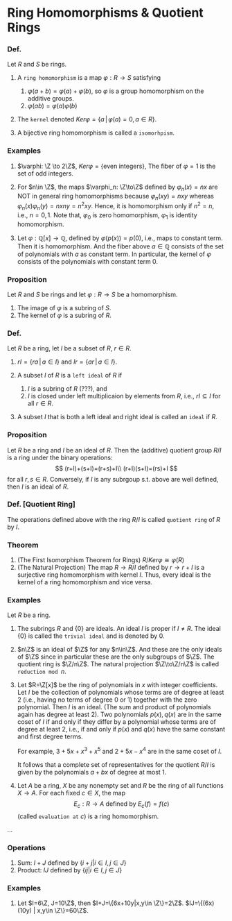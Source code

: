# Ring Homomorphisms & Quotient Rings

### Def.
Let $R$ and $S$ be rings.
1. A `ring homomorphism` is a map $\varphi: R\to S$ satisfying
   1. $\varphi(a+b)=\varphi(a)+\varphi(b)$, so $\varphi$ is a group homomorphism on the additive groups.
   2. $\varphi(ab)=\varphi(a)\varphi(b)$

2. The `kernel` denoted $Ker\varphi=\{a\,|\,\varphi(a)=0, a\in R\}$.
   
3. A bijective ring homomorphism is called a `isomorhpism`.

### Examples
1. $\varphi: \Z \to 2\Z$, $Ker\varphi = \{\text{even integers}\}$, The fiber of $\varphi = 1$ is the set of odd integers.

2. For $n\in \Z$, the maps $\varphi_n: \Z\to\Z$ defined by $\varphi_n(x)=nx$ are NOT in general ring homomorphisms because $\varphi_n(xy)=nxy$ whereas $\varphi_n(x)\varphi_n(y)=nxny=n^2xy$. Hence, it is homomorphism only if $n^2=n$, i.e., $n=0,1$. Note that, $\varphi_0$ is zero homomorphism, $\varphi_1$ is identity homomorphism.

3. Let $\varphi: \mathbb Q[x]\to\mathbb Q$, defined by $\varphi(p(x))=p(0)$, i.e., maps to constant term. Then it is homomorphism. And the fiber above $a\in \mathbb Q$ consists of the set of polynomials with $a$ as constant term. In particular, the kernel of $\varphi$ consists of the polynomials with constant term $0$.

### Proposition
Let $R$ and $S$ be rings and let $\varphi: R\to S$ be a homomorphism.

1. The image of $\varphi$ is a subring of $S$.
2. The kernel of $\varphi$ is a subring of $R$.

### Def.
Let $R$ be a ring, let $I$ be a subset of $R$, $r\in R$.

1. $rI=\{ra\,|\,a\in I\}$ and $Ir=\{ar\,|\,a\in I\}$.
2. A subset $I$ of $R$ is a `left ideal` of $R$ if
   1. $I$ is a subring of $R$ (???), and
   2. $I$ is closed under left multiplicaion by elements from $R$, i.e., $rI\subseteq I$ for all $r\in R$.

3. A subset $I$ that is both a left ideal and right ideal is called an `ideal` if $R$.

### Proposition

Let $R$ be a ring and $I$ be an ideal of $R$. Then the (additive) quotient group $R/I$ is a ring under the binary operations:
$$
(r+I)+(s+I)=(r+s)+I\\ (r+I)(s+I)=(rs)+I
$$
for all $r,s\in R$. Conversely, if $I$ is any subrgoup s.t. above are well defined, then $I$ is an ideal of $R$.

### Def. [Quotient Ring]

The operations defined above with the ring $R/I$ is called `quotient ring` of $R$ by $I$.

### Theorem

1. (The First Isomorphism Theorem for Rings) $R/Ker\varphi \cong \varphi(R)$
2. (The Natural Projection) The map $R\to R/I$ defined by $r\to r+I$ is a surjective ring homomorphism with kernel $I$. Thus, every ideal is the kernel of a ring homomorphism and vice versa.

### Examples

Let $R$ be a ring.

1. The subrings $R$ and $\{0\}$ are ideals. An ideal $I$ is proper if $I\neq R$. The ideal $\{0\}$ is called the `trivial ideal` and is denoted by $0$.
2. $n\Z$ is an ideal of $\Z$ for any $n\in\Z$. And these are the only ideals of $\Z$ since in particular these are the only subgroups of $\Z$. The quotient ring is $\Z/n\Z$. The natural projection $\Z\to\Z/n\Z$ is called `reduction mod `$n$.
3. Let $R=\Z[x]$ be the ring of polynomials in $x$ with integer coefficients. Let $I$ be the collection of polynomials whose terms are of degree at least $2$ (i.e., having no terms of degree 0 or 1) together with the zero polynomial. Then $I$ is an ideal. (The sum and product of polynomials again has degree at least 2). Two polynomials $p(x),q(x)$ are in the same coset of $I$ if and only if they differ by a polynomial whose terms are of degree at least 2, i.e., if and only if $p(x)$ and $q(x)$ have the same constant and first degree terms.
   
    For example, $3+5x+x^3+x^5$ and $2+5x-x^4$ are in the same coset of $I$.

    It follows that a complete set of representatives for the quotient $R/I$ is given by the polynomials $a+bx$ of degree at most $1$.


4. Let $A$ be a ring, $X$ be any nonempty set and $R$ be the ring of all functions $X\to A$. For each fixed $c\in X$, the map
$$
E_c : R\to A \text{ defined by } E_c(f)=f(c)
$$
(called `evaluation at` $c$) is a ring homomorphism.

...

### Operations

1. Sum: $I+J$ defined by $\{i+j | i\in I, j\in J\}$
2. Product: $IJ$ defined by $\{ij | i\in I, j\in J\}$

### Examples
1. Let $I=6\Z, J=10\Z$, then $I+J=\{6x+10y|x,y\in \Z\}=2\Z$. $IJ=\{(6x)(10y) | x,y\in \Z\}=60\Z$.

